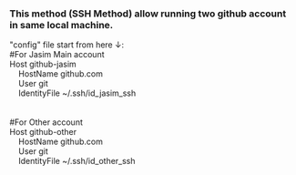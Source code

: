 ### This method (SSH Method) allow running two github account in same local machine.
"config" file start from here ↓: <br>
#For Jasim Main account <br>
Host github-jasim <br>
          &nbsp; &nbsp;   HostName github.com <br>
          &nbsp; &nbsp;   User git <br>
          &nbsp; &nbsp;   IdentityFile ~/.ssh/id_jasim_ssh <br>
 <br>
 <br>
#For Other account <br>
Host github-other <br>
          &nbsp; &nbsp;   HostName github.com <br>
          &nbsp; &nbsp;   User git <br>
          &nbsp; &nbsp;   IdentityFile ~/.ssh/id_other_ssh <br>
 <br>
